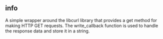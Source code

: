 ## info
A simple wrapper around the libcurl library that provides a get method for making HTTP GET requests. The write_callback function is used to handle the response data and store it in a string.
